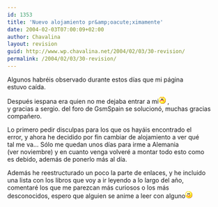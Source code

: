 ```yaml
---
id: 1353
title: 'Nuevo alojamiento pr&amp;oacute;ximamente'
date: 2004-02-03T07:00:09+02:00
author: Chavalina
layout: revision
guid: http://www.wp.chavalina.net/2004/02/03/30-revision/
permalink: /2004/02/03/30-revision/
---
```

Algunos habréis observado durante estos días que mi página  
estuvo caída.

Después iespana era quien no me dejaba entrar a mi![emo](/imagenes/emoticonos/enfadado.gif) ,  
y gracias a <span class="alguien">sergio.</span> del foro de GsmSpain se solucionó, muchas gracias compa&ntilde;ero.

Lo primero pedir disculpas para los que os hayáis encontrado el  
error, y ahora he decidido por fin cambiar de alojamiento a ver qué  
tal me va… Sólo me quedan unos días para irme a Alemania  
(ver noviembre) y en cuanto venga volveré a montar todo esto como  
es debido, además de ponerlo más al día. 

Además he reestructurado un poco la parte de enlaces, y he incluido  
una lista con los libros que voy a ir leyendo a lo largo del a&ntilde;o,  
comentaré los que me parezcan más curiosos o los más  
desconocidos, espero que alguien se anime a leer con alguno![emo](/imagenes/emoticonos/sonrisa.gif)